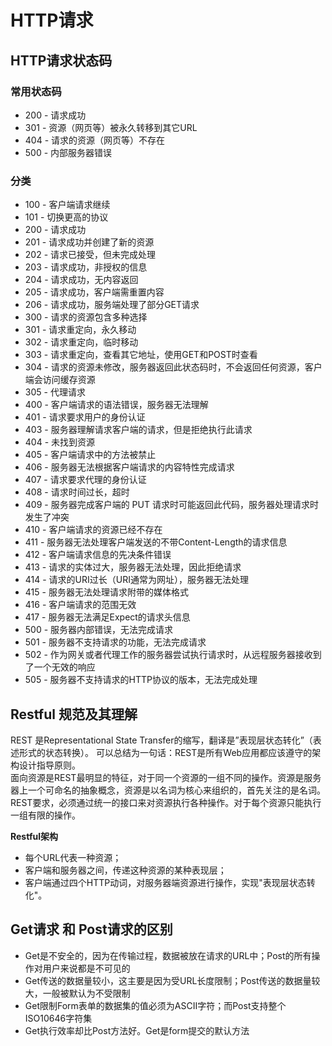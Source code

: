 # HTTP请求

## HTTP请求状态码

### 常用状态码

* 200 - 请求成功
* 301 - 资源（网页等）被永久转移到其它URL
* 404 - 请求的资源（网页等）不存在
* 500 - 内部服务器错误

### 分类

* 100 - 客户端请求继续
* 101 - 切换更高的协议
* 200 - 请求成功
* 201 - 请求成功并创建了新的资源
* 202 - 请求已接受，但未完成处理
* 203 - 请求成功，非授权的信息
* 204 - 请求成功，无内容返回
* 205 - 请求成功，客户端需重置内容
* 206 - 请求成功，服务端处理了部分GET请求
* 300 - 请求的资源包含多种选择
* 301 - 请求重定向，永久移动
* 302 - 请求重定向，临时移动
* 303 - 请求重定向，查看其它地址，使用GET和POST时查看
* 304 - 请求的资源未修改，服务器返回此状态码时，不会返回任何资源，客户端会访问缓存资源
* 305 - 代理请求
* 400 - 客户端请求的语法错误，服务器无法理解
* 401 - 请求要求用户的身份认证
* 403 - 服务器理解请求客户端的请求，但是拒绝执行此请求
* 404 - 未找到资源
* 405 - 客户端请求中的方法被禁止
* 406 - 服务器无法根据客户端请求的内容特性完成请求
* 407 - 请求要求代理的身份认证
* 408 - 请求时间过长，超时
* 409 - 服务器完成客户端的 PUT 请求时可能返回此代码，服务器处理请求时发生了冲突
* 410 - 客户端请求的资源已经不存在
* 411 - 服务器无法处理客户端发送的不带Content-Length的请求信息
* 412 - 客户端请求信息的先决条件错误
* 413 - 请求的实体过大，服务器无法处理，因此拒绝请求
* 414 - 请求的URI过长（URI通常为网址），服务器无法处理
* 415 - 服务器无法处理请求附带的媒体格式
* 416 - 客户端请求的范围无效
* 417 - 服务器无法满足Expect的请求头信息
* 500 - 服务器内部错误，无法完成请求
* 501 - 服务器不支持请求的功能，无法完成请求
* 502 - 作为网关或者代理工作的服务器尝试执行请求时，从远程服务器接收到了一个无效的响应
* 505 - 服务器不支持请求的HTTP协议的版本，无法完成处理

## Restful 规范及其理解

REST 是Representational State Transfer的缩写，翻译是”表现层状态转化”（表述形式的状态转换）。 可以总结为一句话：REST是所有Web应用都应该遵守的架构设计指导原则。<br/>
面向资源是REST最明显的特征，对于同一个资源的一组不同的操作。资源是服务器上一个可命名的抽象概念，资源是以名词为核心来组织的，首先关注的是名词。REST要求，必须通过统一的接口来对资源执行各种操作。对于每个资源只能执行一组有限的操作。

**Restful架构**

* 每个URL代表一种资源；
* 客户端和服务器之间，传递这种资源的某种表现层；
* 客户端通过四个HTTP动词，对服务器端资源进行操作，实现"表现层状态转化"。

## Get请求 和 Post请求的区别

* Get是不安全的，因为在传输过程，数据被放在请求的URL中；Post的所有操作对用户来说都是不可见的
* Get传送的数据量较小，这主要是因为受URL长度限制；Post传送的数据量较大，一般被默认为不受限制
* Get限制Form表单的数据集的值必须为ASCII字符；而Post支持整个ISO10646字符集
* Get执行效率却比Post方法好。Get是form提交的默认方法
